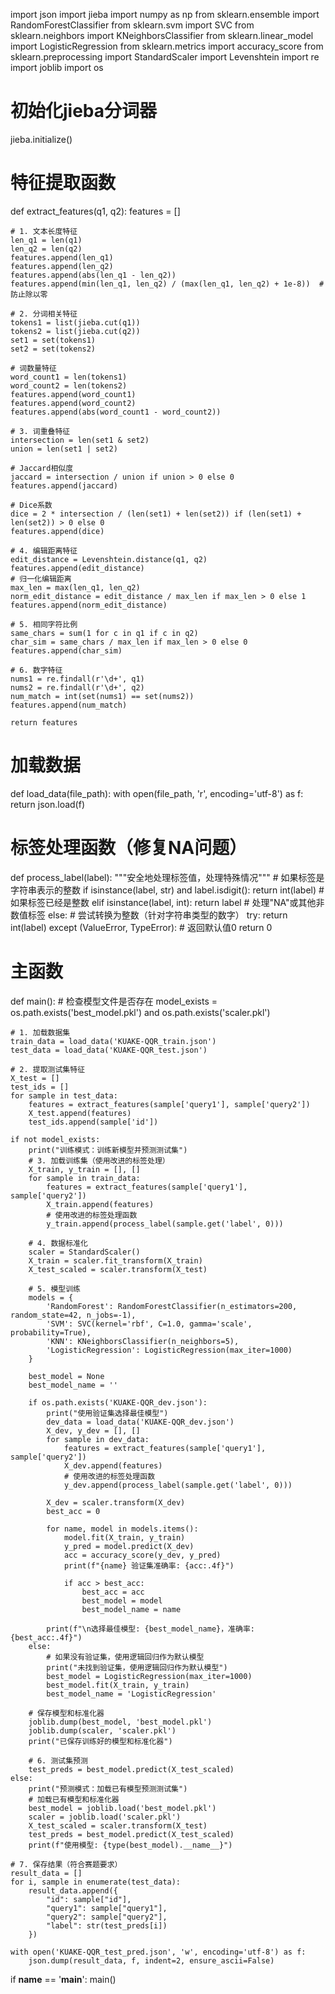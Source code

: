import json
import jieba
import numpy as np
from sklearn.ensemble import RandomForestClassifier
from sklearn.svm import SVC
from sklearn.neighbors import KNeighborsClassifier
from sklearn.linear_model import LogisticRegression
from sklearn.metrics import accuracy_score
from sklearn.preprocessing import StandardScaler
import Levenshtein
import re
import joblib
import os

# 初始化jieba分词器
jieba.initialize()

# 特征提取函数
def extract_features(q1, q2):
    features = []

    # 1. 文本长度特征
    len_q1 = len(q1)
    len_q2 = len(q2)
    features.append(len_q1)
    features.append(len_q2)
    features.append(abs(len_q1 - len_q2))
    features.append(min(len_q1, len_q2) / (max(len_q1, len_q2) + 1e-8))  # 防止除以零

    # 2. 分词相关特征
    tokens1 = list(jieba.cut(q1))
    tokens2 = list(jieba.cut(q2))
    set1 = set(tokens1)
    set2 = set(tokens2)

    # 词数量特征
    word_count1 = len(tokens1)
    word_count2 = len(tokens2)
    features.append(word_count1)
    features.append(word_count2)
    features.append(abs(word_count1 - word_count2))

    # 3. 词重叠特征
    intersection = len(set1 & set2)
    union = len(set1 | set2)

    # Jaccard相似度
    jaccard = intersection / union if union > 0 else 0
    features.append(jaccard)

    # Dice系数
    dice = 2 * intersection / (len(set1) + len(set2)) if (len(set1) + len(set2)) > 0 else 0
    features.append(dice)

    # 4. 编辑距离特征
    edit_distance = Levenshtein.distance(q1, q2)
    features.append(edit_distance)
    # 归一化编辑距离
    max_len = max(len_q1, len_q2)
    norm_edit_distance = edit_distance / max_len if max_len > 0 else 1
    features.append(norm_edit_distance)

    # 5. 相同字符比例
    same_chars = sum(1 for c in q1 if c in q2)
    char_sim = same_chars / max_len if max_len > 0 else 0
    features.append(char_sim)

    # 6. 数字特征
    nums1 = re.findall(r'\d+', q1)
    nums2 = re.findall(r'\d+', q2)
    num_match = int(set(nums1) == set(nums2))
    features.append(num_match)

    return features


# 加载数据
def load_data(file_path):
    with open(file_path, 'r', encoding='utf-8') as f:
        return json.load(f)


# 标签处理函数（修复NA问题）
def process_label(label):
    """安全地处理标签值，处理特殊情况"""
    # 如果标签是字符串表示的整数
    if isinstance(label, str) and label.isdigit():
        return int(label)
    # 如果标签已经是整数
    elif isinstance(label, int):
        return label
    # 处理"NA"或其他非数值标签
    else:
        # 尝试转换为整数（针对字符串类型的数字）
        try:
            return int(label)
        except (ValueError, TypeError):
            # 返回默认值0
            return 0


# 主函数
def main():
    # 检查模型文件是否存在
    model_exists = os.path.exists('best_model.pkl') and os.path.exists('scaler.pkl')

    # 1. 加载数据集
    train_data = load_data('KUAKE-QQR_train.json')
    test_data = load_data('KUAKE-QQR_test.json')

    # 2. 提取测试集特征
    X_test = []
    test_ids = []
    for sample in test_data:
        features = extract_features(sample['query1'], sample['query2'])
        X_test.append(features)
        test_ids.append(sample['id'])

    if not model_exists:
        print("训练模式：训练新模型并预测测试集")
        # 3. 加载训练集（使用改进的标签处理）
        X_train, y_train = [], []
        for sample in train_data:
            features = extract_features(sample['query1'], sample['query2'])
            X_train.append(features)
            # 使用改进的标签处理函数
            y_train.append(process_label(sample.get('label', 0)))

        # 4. 数据标准化
        scaler = StandardScaler()
        X_train = scaler.fit_transform(X_train)
        X_test_scaled = scaler.transform(X_test)

        # 5. 模型训练
        models = {
            'RandomForest': RandomForestClassifier(n_estimators=200, random_state=42, n_jobs=-1),
            'SVM': SVC(kernel='rbf', C=1.0, gamma='scale', probability=True),
            'KNN': KNeighborsClassifier(n_neighbors=5),
            'LogisticRegression': LogisticRegression(max_iter=1000)
        }

        best_model = None
        best_model_name = ''

        if os.path.exists('KUAKE-QQR_dev.json'):
            print("使用验证集选择最佳模型")
            dev_data = load_data('KUAKE-QQR_dev.json')
            X_dev, y_dev = [], []
            for sample in dev_data:
                features = extract_features(sample['query1'], sample['query2'])
                X_dev.append(features)
                # 使用改进的标签处理函数
                y_dev.append(process_label(sample.get('label', 0)))

            X_dev = scaler.transform(X_dev)
            best_acc = 0

            for name, model in models.items():
                model.fit(X_train, y_train)
                y_pred = model.predict(X_dev)
                acc = accuracy_score(y_dev, y_pred)
                print(f"{name} 验证集准确率: {acc:.4f}")

                if acc > best_acc:
                    best_acc = acc
                    best_model = model
                    best_model_name = name

            print(f"\n选择最佳模型: {best_model_name}，准确率: {best_acc:.4f}")
        else:
            # 如果没有验证集，使用逻辑回归作为默认模型
            print("未找到验证集，使用逻辑回归作为默认模型")
            best_model = LogisticRegression(max_iter=1000)
            best_model.fit(X_train, y_train)
            best_model_name = 'LogisticRegression'

        # 保存模型和标准化器
        joblib.dump(best_model, 'best_model.pkl')
        joblib.dump(scaler, 'scaler.pkl')
        print("已保存训练好的模型和标准化器")

        # 6. 测试集预测
        test_preds = best_model.predict(X_test_scaled)
    else:
        print("预测模式：加载已有模型预测测试集")
        # 加载已有模型和标准化器
        best_model = joblib.load('best_model.pkl')
        scaler = joblib.load('scaler.pkl')
        X_test_scaled = scaler.transform(X_test)
        test_preds = best_model.predict(X_test_scaled)
        print(f"使用模型: {type(best_model).__name__}")

    # 7. 保存结果（符合赛题要求）
    result_data = []
    for i, sample in enumerate(test_data):
        result_data.append({
            "id": sample["id"],
            "query1": sample["query1"],
            "query2": sample["query2"],
            "label": str(test_preds[i])
        })

    with open('KUAKE-QQR_test_pred.json', 'w', encoding='utf-8') as f:
        json.dump(result_data, f, indent=2, ensure_ascii=False)

if __name__ == '__main__':
    main()
